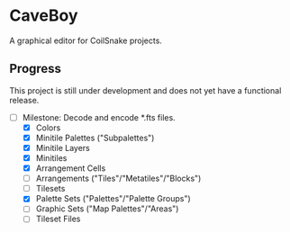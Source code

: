 # CaveBoy

A graphical editor for CoilSnake projects.

## Progress

This project is still under development and does not yet have a functional release.

- [ ] Milestone: Decode and encode \*.fts files.
  - [x] Colors
  - [x] Minitile Palettes ("Subpalettes")
  - [x] Minitile Layers
  - [x] Minitiles
  - [x] Arrangement Cells
  - [ ] Arrangements ("Tiles"/"Metatiles"/"Blocks")
  - [ ] Tilesets
  - [x] Palette Sets ("Palettes"/"Palette Groups")
  - [ ] Graphic Sets ("Map Palettes"/"Areas")
  - [ ] Tileset Files
